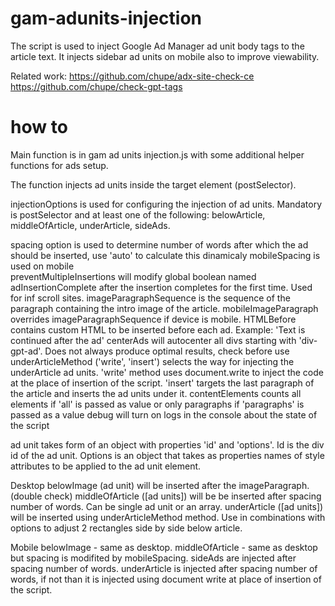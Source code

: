 # gam-adunits-injection
The script is used to inject Google Ad Manager ad unit body tags to the article text. It injects sidebar ad units on mobile also to improve viewability.

Related work:
https://github.com/chupe/adx-site-check-ce
https://github.com/chupe/check-gpt-tags

# how to

Main function is in gam ad units injection.js with some additional helper functions for ads setup.

The function injects ad units inside the target element (postSelector).

injectionOptions is used for configuring the injection of ad units.
Mandatory is postSelector and at least one of the following: belowArticle,
middleOfArticle, underArticle, sideAds.

spacing option is used to determine number of words after which the ad
should be inserted, use 'auto' to calculate this dinamicaly
mobileSpacing is used on mobile  
preventMultipleInsertions will modify global boolean named adInsertionComplete
after the insertion completes for the first time. Used for inf scroll sites.
imageParagraphSequence is the sequence of the paragraph containing the intro
image of the article.
mobileImageParagraph overrides imageParagraphSequence if device is mobile.
HTMLBefore contains custom HTML to be inserted before each ad. Example:
'Text is continued after the ad'
centerAds will autocenter all divs starting with 'div-gpt-ad'. Does not
always produce optimal results, check before use
underArticleMethod ('write', 'insert') selects the way for injecting the
underArticle ad units. 'write' method uses document.write to inject the code
at the place of insertion of the script. 'insert' targets the last paragraph
of the article and inserts the ad units under it.
contentElements counts all elements if 'all' is passed as value or only paragraphs
if 'paragraphs' is passed as a value
debug will turn on logs in the console about the state of the script

ad unit takes form of an object with properties 'id' and 'options'.
Id is the div id of the ad unit.
Options is an object that takes as properties names of style attributes to be
applied to the ad unit element.

Desktop
belowImage (ad unit) will be inserted after the imageParagraph. (double check)
middleOfArticle ([ad units]) will be be inserted after spacing number of words. Can be
single ad unit or an array.
underArticle ([ad units]) will be inserted using underArticleMethod
method. Use in combinations with options to adjust 2 rectangles side by side below
article.

Mobile
belowImage - same as desktop.
middleOfArticle - same as desktop but spacing is modifited by mobileSpacing.
sideAds are injected after spacing number of words.
underArticle is injected after spacing number of words, if not than it
is injected using document write at place of insertion of the script.
